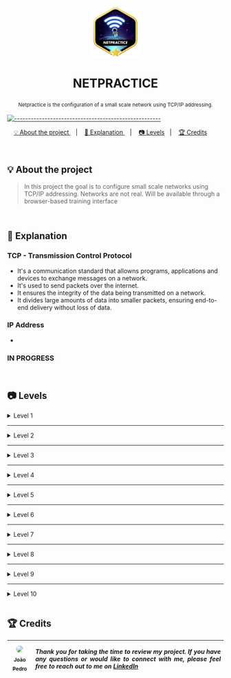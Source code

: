 <p align="center">
<a href="https://github.com/jpedr0c/42_netpractice">
<img src="images/netpractice.png" height="120" width="120">
</a>
</p>
<h1 align=center>
  <strong> NETPRACTICE </strong>
</h1>

<p align="center">
  <sub> Netpractice is the configuration of a small scale network using TCP/IP addressing.
  <sub>
</p>

[![-----------------------------------------------------](https://raw.githubusercontent.com/andreasbm/readme/master/assets/lines/rainbow.png)](#table-of-contents)

<p align="center">
  <a href="#About"> 💡 About the project </a>&nbsp;&nbsp;&nbsp;|&nbsp;&nbsp;&nbsp;
  <a href="#Explanation"> 📝 Explanation </a>&nbsp;&nbsp;&nbsp;|&nbsp;&nbsp;&nbsp;
  <a href="#Levels"> 📷 Levels</a>&nbsp;&nbsp;&nbsp;|&nbsp;&nbsp;&nbsp;
  <a href="#Credits"> 🏆 Credits</a>&nbsp;&nbsp;&nbsp;&nbsp;&nbsp;&nbsp;
</p>

<br/>

<a id="About"></a>
## 💡 About the project
> In this project the goal is to configure small scale networks using TCP/IP addressing. Networks are not real. Will be available through a browser-based training interface

<br/>

<a id="Explanation"></a>
## 📝 Explanation

### TCP - Transmission Control Protocol
- It's a communication standard that allowns programs, applications and devices to exchange messages on a network.
- It's used to send packets over the internet.
- It ensures the integrity of the data being transmitted on a network.
- It divides large amounts of data into smaller packets, ensuring end-to-end delivery without loss of data.

### IP Address
- 

<h3>IN PROGRESS</h3>

<br/>

<a id="Levels"></a>
## 📷 Levels

<details>
<summary>Level 1</summary>
<br/>
<img src="images/level1.jpeg?raw=true" alt="level1">
<br/>
</details>

---

<details>
<summary>Level 2</summary>
<br/>
<img src="images/level2.jpeg?raw=true" alt="level2">
<br/>
</details>

---

<details>
<summary>Level 3</summary>
<br/>
<img src="images/level3.jpeg?raw=true" alt="level3">
<br/>
</details>

---

<details>
<summary>Level 4</summary>
<br/>
<img src="images/level4.jpeg?raw=true" alt="level4">
<br/>
</details>

---

<details>
<summary>Level 5</summary>
<br/>
<img src="images/level5.jpeg?raw=true" alt="level5">
<br/>
</details>

---

<details>
<summary>Level 6</summary>
<br/>
<img src="images/level6.jpeg?raw=true" alt="level6">
<br/>
</details>

---

<details>
<summary>Level 7</summary>
<br/>
<img src="images/level7.jpeg?raw=true" alt="level7">
<br/>
</details>

---

<details>
<summary>Level 8</summary>
<br/>
<img src="images/level8.jpeg?raw=true" alt="level8">
<br/>
</details>

---

<details>
<summary>Level 9</summary>
<br/>
<img src="images/level9.jpeg?raw=true" alt="level9">
<br/>
</details>

---

<details>
<summary>Level 10</summary>
<br/>
<img src="images/level10.jpeg?raw=true" alt="level10">
<br/>
</details>

<br/>

<a id="Credits"></a>
## 🏆 Credits
<div>
  
| [<img src="https://avatars.githubusercontent.com/u/78514252?v=4" width="300" style="border-radius:50%"><br><sub> João Pedro </sub>](https://www.linkedin.com/in/jpedroc) | <p align="justify">***Thank you for taking the time to review my project. If you have any questions or would like to connect with me, please feel free to reach out to me on [LinkedIn](https://www.linkedin.com/in/jpedroc)***</p> | 
|---|---|
  
</div>

